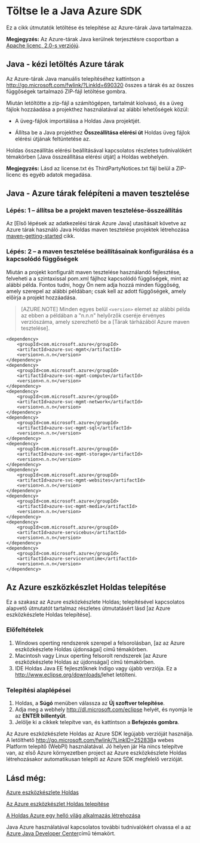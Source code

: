 <properties 
    pageTitle="Töltse le a Java Azure SDK" 
    description="Megtudhatja, hogy miként töltheti le a Java Azure SDK maven tesztelése projektek és telepítésével kapcsolatos alapvető lépések előírt az Azure Tookit Holdas a minta kóddal." 
    services="" 
    documentationCenter="java" 
    authors="rmcmurray" 
    manager="wpickett" 
    editor=""/>

<tags 
    ms.service="multiple" 
    ms.workload="na" 
    ms.tgt_pltfrm="multiple" 
    ms.devlang="Java" 
    ms.topic="article" 
    ms.date="08/11/2016" 
    ms.author="robmcm"/>

# <a name="download-the-azure-sdk-for-java"></a>Töltse le a Java Azure SDK

Ez a cikk útmutatók letöltése és telepítése az Azure-tárak Java tartalmazza.

**Megjegyzés:** Az Azure-tárak Java kerülnek terjesztésre csoportban a [Apache licenc, 2.0-s verziójú][license].

## <a name="azure-libraries-for-java---manual-download"></a>Java - kézi letöltés Azure tárak

Az Azure-tárak Java manuális telepítéséhez kattintson a <http://go.microsoft.com/fwlink/?LinkId=690320> összes a tárak és az összes függőségek tartalmazó ZIP-fájl letöltése gombra.

Miután letöltötte a zip-fájl a számítógépen, tartalmát kiolvasó, és a üveg fájlok hozzáadása a projekthez használatával az alábbi lehetőségek közül:

* A üveg-fájlok importálása a Holdas Java projektjét.

* Állítsa be a Java projekthez **Összeállítása elérési út** Holdas üveg fájlok elérési útjának feltüntetése az.

Holdas összeállítás elérési beállításával kapcsolatos részletes tudnivalókért témakörben [Java összeállítása elérési útját] a Holdas webhelyén.

**Megjegyzés:** Lásd az license.txt és ThirdPartyNotices.txt fájl belül a ZIP-licenc és egyéb adatok megadása.

## <a name="azure-libraries-for-java---building-with-maven"></a>Java - Azure tárak felépíteni a maven tesztelése

### <a name="step-1---set-up-your-project-to-use-maven-for-build"></a>Lépés: 1 – állítsa be a projekt maven tesztelése-összeállítás

Az [Első lépések az adatkezelési tárak Azure Java] utasításait követve az Azure tárak használó Java Holdas maven tesztelése projektek létrehozása[ maven-getting-started] cikk. 

### <a name="step-2---configure-your-maven-settings-with-the-requisite-dependencies"></a>Lépés: 2 – a maven tesztelése beállításainak konfigurálása és a kapcsolódó függőségek

Miután a projekt konfigurált maven tesztelése használandó fejlesztése, felveheti a a szintaxissal pom.xml fájlhoz kapcsolódó függőségek, mint az alábbi példa. Fontos tudni, hogy Ön nem adja hozzá minden függőség, amely szerepel az alábbi példában; csak kell az adott függőségek, amely előírja a projekt hozzáadása.

> [AZURE.NOTE] Minden egyes belül `<version>` elemet az alábbi példa az ebben a példában a "n.n.n" helyőrzők cseréje érvényes verziószáma, amely szerezhető be a [Tárak tárházából Azure maven tesztelése].

    <dependency>
        <groupId>com.microsoft.azure</groupId>
        <artifactId>azure-svc-mgmt</artifactId>
        <version>n.n.n</version>
    </dependency>
    <dependency>
        <groupId>com.microsoft.azure</groupId>
        <artifactId>azure-svc-mgmt-compute</artifactId>
        <version>n.n.n</version>
    </dependency>
    <dependency>
        <groupId>com.microsoft.azure</groupId>
        <artifactId>azure-svc-mgmt-network</artifactId>
        <version>n.n.n</version>
    </dependency>
    <dependency>
        <groupId>com.microsoft.azure</groupId>
        <artifactId>azure-svc-mgmt-sql</artifactId>
        <version>n.n.n</version>
    </dependency>
    <dependency>
        <groupId>com.microsoft.azure</groupId>
        <artifactId>azure-svc-mgmt-storage</artifactId>
        <version>n.n.n</version>
    </dependency>
    <dependency>
        <groupId>com.microsoft.azure</groupId>
        <artifactId>azure-svc-mgmt-websites</artifactId>
        <version>n.n.n</version>
    </dependency>
    <dependency>
        <groupId>com.microsoft.azure</groupId>
        <artifactId>azure-svc-mgmt-media</artifactId>
        <version>n.n.n</version>
    </dependency>
    <dependency>
        <groupId>com.microsoft.azure</groupId>
        <artifactId>azure-servicebus</artifactId>
        <version>n.n.n</version>
    </dependency>
    <dependency>
        <groupId>com.microsoft.azure</groupId>
        <artifactId>azure-serviceruntime</artifactId>
        <version>n.n.n</version>
    </dependency>

## <a name="installing-the-azure-toolkit-for-eclipse"></a>Az Azure eszközkészlet Holdas telepítése

Ez a szakasz az Azure eszközkészlete Holdas; telepítésével kapcsolatos alapvető útmutatót tartalmaz részletes útmutatásért lásd [az Azure eszközkészlete Holdas telepítése].

### <a name="prerequisites"></a>Előfeltételek

1. Windows operting rendszerek szerepel a felsorolásban, [az az Azure eszközkészlete Holdas újdonságai] című témakörben.
1. Macintosh vagy Linux operting felsorolt rendszerek [az Azure eszközkészlete Holdas az újdonságai] című témakörben.
1. IDE Holdas Java EE fejlesztőknek Indigo vagy újabb verziója. Ez a <http://www.eclipse.org/downloads/>lehet letölteni.

### <a name="basic-installation-steps"></a>Telepítési alaplépései

1. Holdas, a **Súgó** menüben válassza az **Új szoftver telepítése**.
1. Adja meg a webhely <http://dl.microsoft.com/eclipse> helyét, és nyomja le az **ENTER billentyűt**.
1. Jelölje ki a cikkek telepítve van, és kattintson a **Befejezés gombra**.

Az Azure eszközkészlete Holdas az Azure SDK legújabb verzióját használja. A letölthető <http://go.microsoft.com/fwlink/?LinkID=252838>a webes Platform telepítő (WebPI) használatával. Jó helyen jár Ha nincs telepítve van, az első Azure környezetben project az Azure eszközkészlete Holdas létrehozásakor automatikusan telepíti az Azure SDK megfelelő verzióját.

## <a name="see-also"></a>Lásd még:

[Azure eszközkészlete Holdas]

[Az Azure eszközkészlet Holdas telepítése] 

[A Holdas Azure egy helló világ alkalmazás létrehozása]

Java Azure használatával kapcsolatos további tudnivalókért olvassa el a az [Azure Java Developer Center]című témakört.

<!-- URL List -->

[Azure Java Developer Center]: http://go.microsoft.com/fwlink/?LinkID=699547
[Azure tárak tárházából maven tesztelése]: http://go.microsoft.com/fwlink/?LinkID=286274
[Azure eszközkészlete Holdas]: http://go.microsoft.com/fwlink/?LinkID=699529
[A Holdas Azure egy helló világ alkalmazás létrehozása]: http://go.microsoft.com/fwlink/?LinkID=699533
[Az Azure eszközkészlet Holdas telepítése]: http://go.microsoft.com/fwlink/?LinkId=699546
[Java összeállítás elérési út]: http://help.eclipse.org/luna/index.jsp?topic=%2Forg.eclipse.jdt.doc.user%2Freference%2Fref-properties-build-path.htm
[license]: http://www.apache.org/licenses/LICENSE-2.0.html
[maven-getting-started]: http://go.microsoft.com/fwlink/?LinkID=622998
[zip-download]: http://go.microsoft.com/fwlink/?LinkId=690320
[Az Azure eszközkészlete Holdas újdonságai]: http://go.microsoft.com/fwlink/?LinkId=690333
